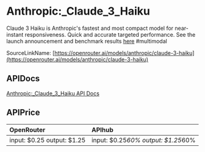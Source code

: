 # Anthropic:_Claude_3_Haiku

Claude 3 Haiku is Anthropic's fastest and most compact model for
near-instant responsiveness. Quick and accurate targeted performance.
See the launch announcement and benchmark results [here](https://www.anthropic.com/news/claude-3-haiku)
#multimodal

SourceLinkName: [https://openrouter.ai/models/anthropic/claude-3-haiku](https://openrouter.ai/models/anthropic/claude-3-haiku)

## APIDocs

[Anthropic:_Claude_3_Haiku API Docs](../apis/Anthropic:_Claude_3_Haiku.md)

## APIPrice

| OpenRouter | APIhub |
|:---|:---|
| input: $0.25 output: $1.25 | input: $0.25*60% output: $1.25*60% |
